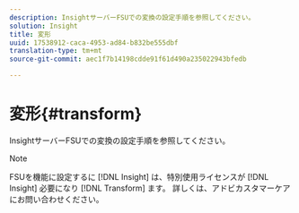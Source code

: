 ```yaml
---
description: InsightサーバーFSUでの変換の設定手順を参照してください。
solution: Insight
title: 変形
uuid: 17538912-caca-4953-ad84-b832be555dbf
translation-type: tm+mt
source-git-commit: aec1f7b14198cdde91f61d490a235022943bfedb

---
```



# 変形{#transform}

InsightサーバーFSUでの変換の設定手順を参照してください。

>[!NOTE]
>
>FSUを機能に設定するに [!DNL Insight] は、特別使用ライセンスが [!DNL Insight] 必要になり [!DNL Transform] ます。 詳しくは、アドビカスタマーケアにお問い合わせください。

